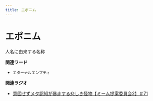 ```yaml
---
title: エポニム
---
```


# エポニム


人名に由来する名称

**関連ワード**

-   `エターナルエンプティ`

**関連ラジオ**

-   [意図せずメタ認知が暴走する悲しき怪物【ミーム提案委員会2】＃71](https://www.youtube.com/watch?v=sj7eer2tArs)
